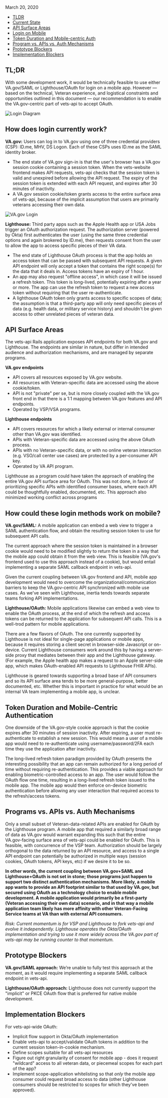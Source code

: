 March 20, 2020

- [TLDR](#tldr)
- [Current State](#how-does-login-currently-work)
- [API Surface Areas](#api-surface-areas)
- [Login on Mobile](#How-could-these-login-methods-work-on-mobile)
- [Token Duration and Mobile-centric Auth](#Token-Duration-and-Mobile-Centric-Authentication)
- [Program vs. APIs vs. Auth Mechanisms](#Programs-vs-APIs-vs-Auth-Mechanisms)
- [Prototype Blockers](#prototype-blockers)
- [Implementation Blockers](#implementation-blockers)

## TL;DR
With some development work, it would be technically feasible to use either VA.gov/SAML or Lighthouse/OAuth for login on a mobile app.
However — based on the technical, Veteran experience, and logistical constraints and opportunities outlined in this document — our recommendation is to enable the VA.gov-centric part of vets-api to accept OAuth.

![Login Diagram](https://user-images.githubusercontent.com/7320097/82940751-436cbd80-9f63-11ea-966b-d1f441160974.png)

## How does login currently work?

**VA.gov:** Users can log in to VA.gov using one of three credential providers (CSP): ID.me, MHV, DS Logon. Each of these CSPs uses ID.me as the SAML identity broker.
- The end state of VA.gov sign-in is that the user's browser has a VA.gov session cookie containing a session token. When the vets-website frontend makes API requests, vets-api checks that the session token is valid and unexpired before allowing the API request.  The expiry of the session token is extended with each API request, and expires after 30 minutes of inactivity.
- A VA.gov session cookie/token grants access to the entire surface area of vets-api, because of the implicit assumption that users are primarily veterans accessing their own data.

![VA.gov Login](https://user-images.githubusercontent.com/7320097/82941046-b413da00-9f63-11ea-842d-97906ad81767.png)

**Lighthouse:** Third party apps such as the Apple Health app or USA Jobs trigger an OAuth authorization request.  The authorization server (powered by Okta) first authenticates the user (using the same three credential options and again brokered by ID.me), then requests consent  from the user to allow the app to access specific pieces of their VA data.
- The end state of Lighthouse OAuth process is that the app holds an access token that can be passed with subsequent API requests. A given API endpoint will only accept a token that contains the right scope(s) for the data that it deals in. Access tokens have an expiry of 1 hour.
- An app may also request "offline access", in which case it will be issued a refresh token. This token is long-lived, potentially expiring after a year  or more. The app can use the refresh token to request a new access token without requiring that the user re-authenticate.
- A lighthouse OAuth token only grants access to specific scopes of data; the assumption is that a third-party app will only need specific pieces of data (e.g. health data, or military service history) and shouldn't be given access to other unrelated pieces of veteran data.

## API Surface Areas
The vets-api Rails application exposes API endpoints for both VA.gov and Lighthouse. The endpoints are similar in nature, but differ in intended audience and authorization mechanisms, and are managed by separate programs.

**VA.gov endpoints**
- API covers all resources exposed by VA.gov website.
- All resources with Veteran-specific data are accessed using the above cookie/token. 
- API is not "private" per se, but is more closely coupled with the VA.gov front end in that there is a 1:1 mapping between VA.gov features and API endpoints. 
- Operated by VSP/VSA programs.

**Lighthouse endpoints**
- API covers resources for which a likely external or internal consumer other than VA.gov was identified.
- APIs with Veteran-specific data are accessed using the above OAuth process.
- APIs with no Veteran-specific data, or with no online veteran interaction (e.g. VSO/call center use cases) are protected by a per-consumer API key.
- Operated by VA API program.

Lighthouse as a program could have taken the approach of enabling the entire VA.gov API surface area for OAuth. This was not done, in favor of prioritizing specific APIs with identified consumer bases, where each API could be thoughtfully enabled, documented, etc. This approach also minimized working conflict across programs

## How could these login methods work on mobile?

**VA.gov/SAML:**
A mobile application can embed a web view to trigger a SAML authentication flow, and obtain the resulting session token to use for subsequent API calls.

The current approach where the session token is maintained in a browser cookie would need to be modified slightly to return the token in a way that the mobile app could obtain it from the web view. This is feasible (VA.gov's frontend used to use this approach instead of a cookie), but would entail implementing a separate SAML callback endpoint in vets-api. 

Given the current coupling between VA.gov frontend and API, mobile app development would need to overcome the organizational/communication barriers to keep the VA.gov-centric API synchronized with mobile use cases. As we've seen with Lighthouse, inertia tends towards separate teams forking API implementations. 

**Lighthouse/OAuth:** Mobile applications likewise can embed a web view to enable the OAuth process, at the end of which the refresh and access tokens can be returned to the application for  subsequent API calls. This is a well-trod pattern for mobile applications.

There are a few flavors of OAuth. The one currently supported by Lighthouse is not ideal for single-page applications or mobile apps, because it requires storing a client secret in browser-side Javascript or on-device. Current Lighthouse consumers work around this by having a server-side proxy that mediates between their app and the Lighthouse gateway. (For example, the Apple health app makes a request to an Apple server-side app, which makes OAuth-enabled API requests to Lighthouse FHIR APIs).

Lighthouse is geared towards supporting a broad base of API consumers and so its API surface area tends to be more general-purpose, better documented, etc. Whether this is important in practice for what would be an internal VA team implementing a mobile app, is unclear.

## Token Duration and Mobile-Centric Authentication
One downside of the VA.gov-style cookie approach is that the cookie expires after 30 minutes of session inactivity. After expiring, a user must re-authenticate to establish a new session. This would mean a user of a mobile app would need to re-authenticate using username/password/2FA each time they use the application after inactivity. 

The long-lived refresh token paradigm provided by OAuth presents the interesting possibility that an app can remain authorized for a long period of time without requiring re-authentication.  This provides a viable approach for enabling biometric-controlled access to an app. The user would follow the OAuth flow one time, resulting in a long-lived refresh token issued to the mobile app. The mobile app would then enforce on-device biometric authentication before allowing any user interaction that required access to the refresh/access tokens. 

## Programs vs. APIs vs. Auth Mechanisms
Only a small subset of Veteran-data-related APIs are enabled for OAuth by the Lighthouse program. A mobile app that required a similarly broad range of data as VA.gov would warrant expanding this such that the entire VA.gov-facing surface area of vets-api could be enabled for OAuth. This is feasible, with concurrence of  the VSP team. Authorization should be largely orthogonal to the data returned by an API resource, and access to a single API endpoint can potentially be authorized in multiple ways (session cookies, OAuth tokens, API keys, etc) if we desire it to be so.

**In other words, the current coupling between VA.gov+SAML and Lighthouse+OAuth is not set in stone; those programs just happen to support two distinct authentication mechanisms. More likely, a mobile app wants to provide an API footprint similar to that used by VA.gov, but secured using OAuth as a technology choice to enable mobile development. A mobile application would primarily be a first-party (Veteran accessing  their own data) scenario, and in that way a mobile application team likely has more affinity with other Veteran-Facing Service teams at VA than with external API consumers.**

_Risk: Current momentum is for VSP and Lighthouse to fork vets-api and evolve it independently. Lighthouse operates the Okta/OAuth implementation and trying to use it more widely across the VA.gov part  of vets-api may be running counter to that momentum._


## Prototype Blockers
**VA.gov/SAML approach:**
We’re unable to fully test this approach at the moment, as it would require implementing a separate SAML callback endpoint in vets-api.

**Lighthouse/OAuth approach:**
Lighthouse does not currently support the "implicit" or PKCE OAuth flow that is preferred for native mobile development.

## Implementation Blockers
For vets-api-wide OAuth:
- Implicit flow support in Okta/OAuth implementation
- Enable vets-api to accept/validate OAuth tokens in addition to the current session token-in-cookie mechanism.
- Define scopes suitable for all vets-api resources
- Figure out right granularity of consent for mobile app  - does it request "wildcard" access to all veteran data, or piecemeal scopes  for each part of  the app?
- Implement scope-application whitelisting so that *only* the mobile app consumer could request broad access to data (other Lighthouse consumers  should be restricted to scopes for which they've been approved).

